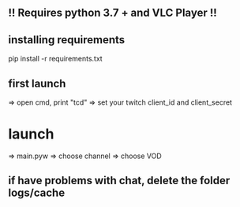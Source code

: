 ## !! Requires python 3.7 + and VLC Player !!

## installing requirements
pip install -r requirements.txt

## first launch
=> open cmd, print "tcd"
  => set your twitch client_id and client_secret
 
# launch
=> main.pyw
  => choose channel
  => choose VOD

## if have problems with chat, delete the folder logs/cache
